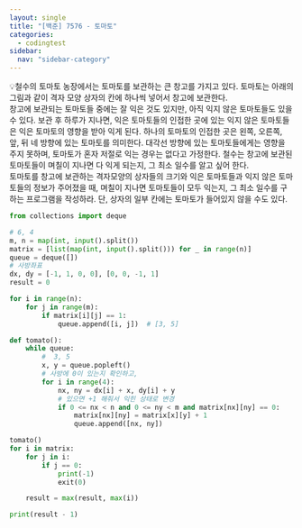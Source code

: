 ```yaml
---
layout: single
title: "[백준] 7576 - 토마토"
categories:
  - codingtest
sidebar:
  nav: "sidebar-category"
---
```


💡철수의 토마토 농장에서는 토마토를 보관하는 큰 창고를 가지고 있다. 토마토는 아래의 그림과 같이 격자 모양 상자의 칸에 하나씩 넣어서 창고에 보관한다.<br />
창고에 보관되는 토마토들 중에는 잘 익은 것도 있지만, 아직 익지 않은 토마토들도 있을 수 있다. 보관 후 하루가 지나면, 익은 토마토들의 인접한 곳에 있는 익지 않은 토마토들은 익은 토마토의 영향을 받아 익게 된다. 하나의 토마토의 인접한 곳은 왼쪽, 오른쪽, 앞, 뒤 네 방향에 있는 토마토를 의미한다. 대각선 방향에 있는 토마토들에게는 영향을 주지 못하며, 토마토가 혼자 저절로 익는 경우는 없다고 가정한다. 철수는 창고에 보관된 토마토들이 며칠이 지나면 다 익게 되는지, 그 최소 일수를 알고 싶어 한다.<br />
토마토를 창고에 보관하는 격자모양의 상자들의 크기와 익은 토마토들과 익지 않은 토마토들의 정보가 주어졌을 때, 며칠이 지나면 토마토들이 모두 익는지, 그 최소 일수를 구하는 프로그램을 작성하라. 단, 상자의 일부 칸에는 토마토가 들어있지 않을 수도 있다.

``` python
from collections import deque

# 6, 4
m, n = map(int, input().split())
matrix = [list(map(int, input().split())) for _ in range(n)]
queue = deque([])
# 사방좌표
dx, dy = [-1, 1, 0, 0], [0, 0, -1, 1]
result = 0

for i in range(n):
    for j in range(m):
        if matrix[i][j] == 1:
            queue.append([i, j])  # [3, 5]

def tomato():
    while queue:
        #  3, 5
        x, y = queue.popleft()
        # 사방에 0이 있는지 확인하고,
        for i in range(4):
            nx, ny = dx[i] + x, dy[i] + y
            # 있으면 +1 해줘서 익힌 상태로 변경
            if 0 <= nx < n and 0 <= ny < m and matrix[nx][ny] == 0:
                matrix[nx][ny] = matrix[x][y] + 1
                queue.append([nx, ny])

tomato()
for i in matrix:
    for j in i:
        if j == 0:
            print(-1)
            exit(0)

    result = max(result, max(i))

print(result - 1)
```

